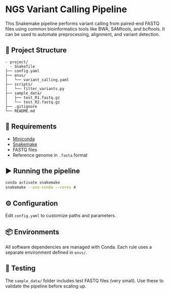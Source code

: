 # NGS Variant Calling Pipeline

This Snakemake pipeline performs variant calling from paired-end FASTQ files using common bioinformatics tools like BWA, SAMtools, and bcftools. It can be used to automate preprocessing, alignment, and variant detection.

## 📁 Project Structure

```
- project/
  - Snakefile
├── config.yaml
├── envs/
│   └── variant_calling.yaml
├── scripts/
│   └── filter_variants.py
├── sample_data/
│   ├── test_R1.fastq.gz
│   └── test_R2.fastq.gz
├── .gitignore
└── README.md
```

## 🔧 Requirements

- [Miniconda](https://docs.conda.io/en/latest/miniconda.html)
- [Snakemake](https://snakemake.readthedocs.io/en/stable/)
- FASTQ files
- Reference genome in `.fasta` format

## ▶️ Running the pipeline

```bash
conda activate snakemake
snakemake --use-conda --cores 4
```

## ⚙️ Configuration

Edit `config.yaml` to customize paths and parameters.

## 📦 Environments

All software dependencies are managed with Conda. Each rule uses a separate environment defined in `envs/`.

## 🧪 Testing

The `sample_data/` folder includes test FASTQ files (very small). Use these to validate the pipeline before scaling up.
